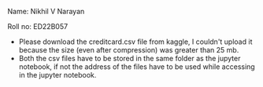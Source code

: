 Name: Nikhil V Narayan

Roll no: ED22B057
  - Please download the creditcard.csv file from kaggle, I couldn't upload it because the size (even after compression) was greater than 25 mb.
  - Both the csv files have to be stored in the same folder as the jupyter notebook, if not the address of the files have to be used while accessing in the jupyter notebook.
